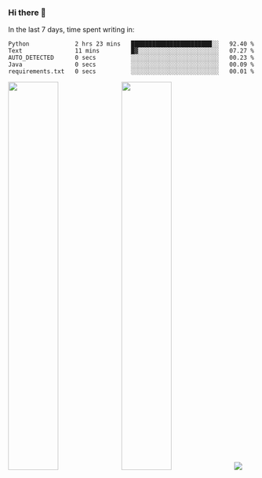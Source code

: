 ### Hi there 👋

In the last 7 days, time spent writing in:

<!--START_SECTION:waka-->

```text
Python             2 hrs 23 mins   ███████████████████████░░   92.40 %
Text               11 mins         █▓░░░░░░░░░░░░░░░░░░░░░░░   07.27 %
AUTO_DETECTED      0 secs          ░░░░░░░░░░░░░░░░░░░░░░░░░   00.23 %
Java               0 secs          ░░░░░░░░░░░░░░░░░░░░░░░░░   00.09 %
requirements.txt   0 secs          ░░░░░░░░░░░░░░░░░░░░░░░░░   00.01 %
```

<!--END_SECTION:waka-->

<img src="https://wakatime.com/share/@jimtje/5d0c92de-08f8-4a72-8f2f-6a9693d1e318.svg" width=45% height=45%> <img src="https://wakatime.com/share/@jimtje/501498ae-bda5-4da7-a89d-b40bcdd5556d.svg" width=45% height=45%>
![](https://hit.yhype.me/github/profile?user_id=43537315)
